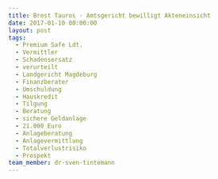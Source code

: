 ```yaml
---
title: Brest Tauros - Amtsgericht bewilligt Akteneinsicht
date: 2017-01-10 00:00:00
layout: post
tags:
  - Premium Safe Ldt.
  - Vermittler
  - Schadensersatz
  - verurteilt
  - Landgericht Magdeburg
  - Finanzberater
  - Umschuldung
  - Hauskredit
  - Tilgung
  - Beratung
  - sichere Geldanlage
  - 21.000 Euro
  - Anlageberatung
  - Anlagevermittlung
  - Totalverlustrisiko
  - Prospekt
team_member: dr-sven-tintemann
---
```

